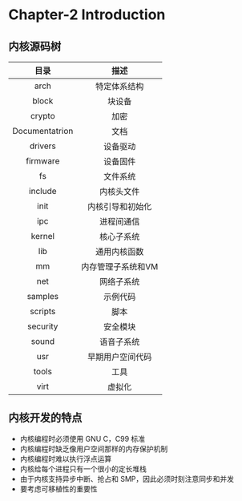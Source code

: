 # Chapter-2 Introduction

## 内核源码树

|      目录      |        描述        |
| :------------: | :----------------: |
|      arch      |    特定体系结构    |
|     block      |       块设备       |
|     crypto     |        加密        |
| Documentatrion |        文档        |
|    drivers     |      设备驱动      |
|    firmware    |      设备固件      |
|       fs       |      文件系统      |
|    include     |     内核头文件     |
|      init      |  内核引导和初始化  |
|      ipc       |     进程间通信     |
|     kernel     |     核心子系统     |
|      lib       |    通用内核函数    |
|       mm       | 内存管理子系统和VM |
|      net       |     网络子系统     |
|    samples     |      示例代码      |
|    scripts     |        脚本        |
|    security    |      安全模块      |
|     sound      |     语音子系统     |
|      usr       |  早期用户空间代码  |
|     tools      |        工具        |
|      virt      |       虚拟化       |

## 内核开发的特点

- 内核编程时必须使用 GNU C，C99 标准
- 内核编程时缺乏像用户空间那样的内存保护机制
- 内核编程时难以执行浮点运算
- 内核给每个进程只有一个很小的定长堆栈
- 由于内核支持异步中断、抢占和 SMP，因此必须时刻注意同步和并发
- 要考虑可移植性的重要性